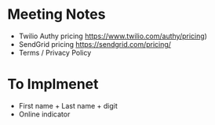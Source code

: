 # Meeting Notes
- Twilio Authy pricing https://www.twilio.com/authy/pricing)
- SendGrid pricing https://sendgrid.com/pricing/
- Terms / Privacy Policy


# To Implmenet
- First name + Last name + digit 
- Online indicator 